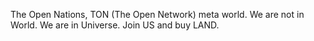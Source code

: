 The Open Nations, TON (The Open Network) meta world. We are not in World. We are in Universe. Join US and buy LAND.
